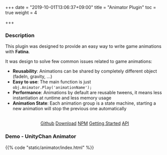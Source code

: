 +++
date = "2019-10-01T13:06:37+09:00"
title = "Animator Plugin"
toc = true
weight = 4

+++

### Description
This plugin was designed to provide an easy way to write game animations with **Fatina**.

It was design to solve few common issues related to game animations:

* **Reusability**: Animations can be shared by completely different object (fadeIn, gravity, ...)
* **Easy to use**: The main function is just `obj.Animator.Play('animationName');`
* **Performance**: Animations by default are reusable tweens, it means less instantiation at runtime and less memory usage
* **Animation State**: Each animation group is a state machine, starting a new animation will stop the previous one automatically

<div style="text-align: center; margin-top: 30px;">
    <a class="btn btn-primary" href="https://github.com/kefniark/Fatina-Plugin-Animator/" target="_blank">Github</a>
    <a class="btn btn-info" href="https://github.com/kefniark/Fatina-Plugin-Animator/releases" target="_blank">Download</a>
    <a class="btn btn-success" href="https://www.npmjs.com/package/fatina-plugin-animator" target="_blank">NPM</a>
    <a class="btn btn-default" href="/Fatina/plugins/animator-usage/">Getting Started</a>
    <a class="btn btn-default" href="/Fatina/plugins/animator-api/">API</a>
</div>

### Demo - UnityChan Animator
{{% code "static/animator/index.html" %}}
